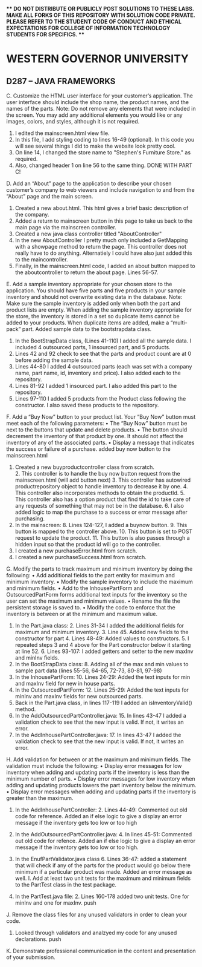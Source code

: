 <strong>** DO NOT DISTRIBUTE OR PUBLICLY POST SOLUTIONS TO THESE LABS. MAKE ALL FORKS OF THIS REPOSITORY WITH SOLUTION CODE PRIVATE. PLEASE REFER TO THE STUDENT CODE OF CONDUCT AND ETHICAL EXPECTATIONS FOR COLLEGE OF INFORMATION TECHNOLOGY STUDENTS FOR SPECIFICS. ** </strong>

# WESTERN GOVERNOR UNIVERSITY 
## D287 – JAVA FRAMEWORKS

C.  Customize the HTML user interface for your customer’s application. The user interface should include the shop name, the product names, and the names of the parts.
Note: Do not remove any elements that were included in the screen. You may add any additional elements you would like or any images, colors, and styles, although it is not required.

1. I edited the mainscreen.html view file. 
2. In this file, I add styling coding to lines 16-49 (optional). In this code you will see several things I did to make the website look pretty cool.
3. On line 14, I changed the store name to "Stephen's Furniture Store." as required. 
4. Also, changed header 1 on line 56 to the same thing. 
DONE WITH PART C!

D.  Add an “About” page to the application to describe your chosen customer’s company to web viewers and include navigation to and from the “About” page and the main screen.
1. Created a new about.html. This html gives a brief basic description of the company. 
2. Added a return to mainscreen button in this page to take us back to the main page via the mainscreen controller. 
3. Created a new java class controller titled "AboutController"
4. In the new AboutController I pretty much only included a GetMapping with a showpage method to return the page. This controller does not really have to do anything. Alternatiely I could have also just added this to the maincontroller. 
5. Finally, in the mainscreen.html code, I added an about button mapped to the aboutcontroller to return the about page. Lines 56-57.

E.  Add a sample inventory appropriate for your chosen store to the application. You should have five parts and five products in your sample inventory and should not overwrite existing data in the database.
Note: Make sure the sample inventory is added only when both the part and product lists are empty. When adding the sample inventory appropriate for the store, the inventory is stored in a set so duplicate items cannot be added to your products. When duplicate items are added, make a “multi-pack” part.
Added sample data to the bootstrapdata class. 

1. In the BootStrapData class, (Lines 41-110) I added all the sample data. I included 4 outsourced parts, 1 insourced part, and 5 products. 
2. Lines 42 and 92 check to see that the parts and product count are at 0 before adding the sample data. 
3. Lines 44-80 I added 4 outsourced parts (each was set with a company name, part name, id, inventory and price). I also added each to the repository. 
4. Lines 81-92 I added 1 insourced part. I also added this part to the repository. 
5. Lines 97-110 I added 5 products from the Product class following the constructor. I also saved these products to the repository. 

F.  Add a “Buy Now” button to your product list. Your “Buy Now” button must meet each of the following parameters:
•  The “Buy Now” button must be next to the buttons that update and delete products.
•  The button should decrement the inventory of that product by one. It should not affect the inventory of any of the associated parts.
•  Display a message that indicates the success or failure of a purchase.
added buy now button to the mainscreen.html
1. Created a new buyproductcontroller class from scratch.  
   2. This controller is to handle the buy now button request from the mainscreen.html (will add button next)
   3. This controller has autowired productrepository object to handle inventory to decrease it by one. 
   4. This controller also incorporates methods to obtain the productId.
   5. This controller also has a option product that find the id to take care of any requests of something that may not be in the database. 
   6. I also added logic to map the purchase to a success or error message after purchasing. 
7. In the mainscreen:
   8. Lines 124-127, I added a buynow button.
      9. This button is mapped to the controller above.
      10. This button is set to POST request to update the product.
      11. This button is also passes through a hidden input so that the product id will go to the controller. 
12. I created a new purchaseError.html from scratch. 
13. I created a new purchaseSuccess.html from scratch. 

G.  Modify the parts to track maximum and minimum inventory by doing the following:
•  Add additional fields to the part entity for maximum and minimum inventory.
•  Modify the sample inventory to include the maximum and minimum fields.
•  Add to the InhousePartForm and OutsourcedPartForm forms additional text inputs for the inventory so the user can set the maximum and minimum values.
•  Rename the file the persistent storage is saved to.
•  Modify the code to enforce that the inventory is between or at the minimum and maximum value.

1. In the Part.java class: 
   2. Lines 31-34 I added the additional fields for maximum and minimum inventory. 
   3. Line 45. Added new fields to the constructor for part
   4. Lines 48-49: Added values to constructors. 
   5. I repeated steps 3 and 4 above for the Part constructor below it starting at line 52.
   6. Lines 93-107: I added getters and setter to the new maxInv and minInv fields.
7. In the BootStrapData class: 
   8. Adding all of the max and min values to sample part data (lines 55-56, 64-65, 72-73, 80-81, 97-98)
9. In the InhousePartForm: 
   10. Lines 24-29: Added the text inputs for min and maxInv field for new in house parts. 
11. In the OutsourcedPartForm: 
    12. Lines 25-29: Added the text inputs for minInv and maxInv fields for new outsourced parts. 
13. Back in the Part.java class, in lines 117-119 I added an isInventoryValid() method. 
14. In the AddOutsourcedPartController.java:
    15. In lines 43-47 I added a validation check to see that the new input is valid. If not, it writes an error.
16. In the AddInhousePartController.java:
    17. In lines 43-47 I added the validation check to see that the new input is valid. If not, it writes an error. 
   
H.  Add validation for between or at the maximum and minimum fields. The validation must include the following:
•  Display error messages for low inventory when adding and updating parts if the inventory is less than the minimum number of parts.
•  Display error messages for low inventory when adding and updating products lowers the part inventory below the minimum.
•  Display error messages when adding and updating parts if the inventory is greater than the maximum.

1. In the AddInhousePartController: 
   2. Lines 44-49: Commented out old code for reference. Added an if else logic to give a display an error message if the inventory gets too low or too high
3. In the AddOutsourcedPartController.java:
   4. In lines 45-51: Commented out old code for refence. Added an if else logic to give a display an error message if the inventory gets too low or too high. 
5. In the EnufPartValidator.java class
   6. Lines 36-47: added a statement that will check if any of the parts for the product would go below there minimum if a particular product was made. Added an error message as well. 
I.  Add at least two unit tests for the maximum and minimum fields to the PartTest class in the test package.

1. In the PartTest.java file:
   2. Lines 160-178 added two unit tests. One for minInv and one for maxInv. push

J.  Remove the class files for any unused validators in order to clean your code.
1. Looked through validators and analzyed my code for any unused declarations. push 

K.  Demonstrate professional communication in the content and presentation of your submission.